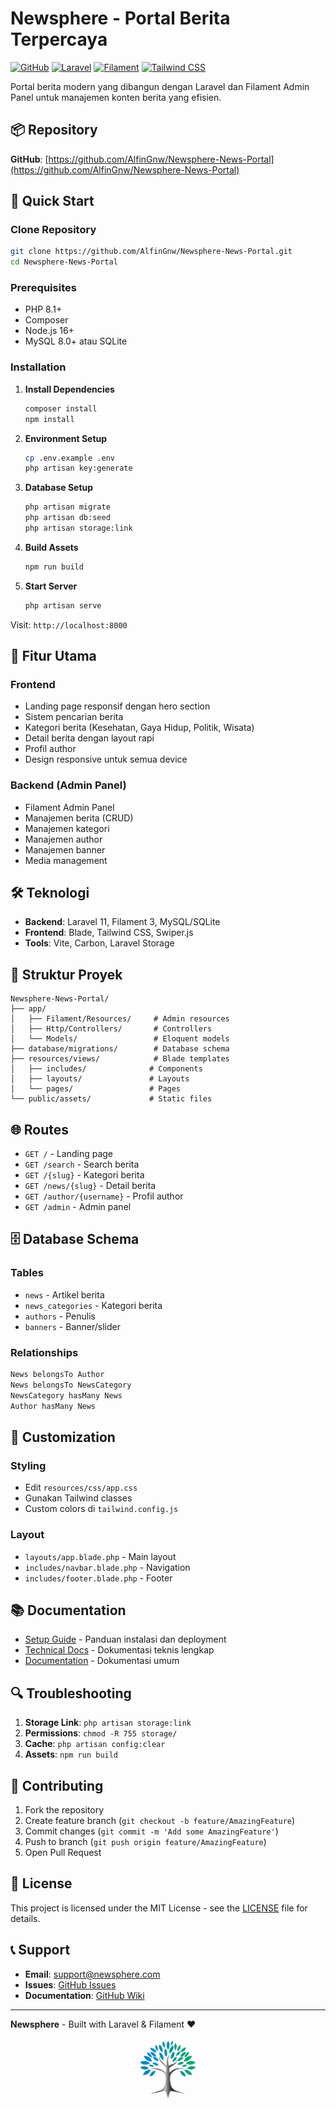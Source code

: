# Newsphere - Portal Berita Terpercaya

[![GitHub](https://img.shields.io/badge/GitHub-Newsphere--News--Portal-blue?style=flat-square&logo=github)](https://github.com/AlfinGnw/Newsphere-News-Portal)
[![Laravel](https://img.shields.io/badge/Laravel-11-red?style=flat-square&logo=laravel)](https://laravel.com)
[![Filament](https://img.shields.io/badge/Filament-3-orange?style=flat-square)](https://filamentphp.com)
[![Tailwind CSS](https://img.shields.io/badge/Tailwind_CSS-38B2AC?style=flat-square&logo=tailwind-css)](https://tailwindcss.com)

Portal berita modern yang dibangun dengan Laravel dan Filament Admin Panel untuk manajemen konten berita yang efisien.

## 📦 Repository

**GitHub**: [https://github.com/AlfinGnw/Newsphere-News-Portal](https://github.com/AlfinGnw/Newsphere-News-Portal)

## 🚀 Quick Start

### Clone Repository
```bash
git clone https://github.com/AlfinGnw/Newsphere-News-Portal.git
cd Newsphere-News-Portal
```

### Prerequisites
- PHP 8.1+
- Composer
- Node.js 16+
- MySQL 8.0+ atau SQLite

### Installation

1. **Install Dependencies**
   ```bash
   composer install
   npm install
   ```

2. **Environment Setup**
   ```bash
   cp .env.example .env
   php artisan key:generate
   ```

3. **Database Setup**
   ```bash
   php artisan migrate
   php artisan db:seed
   php artisan storage:link
   ```

4. **Build Assets**
   ```bash
   npm run build
   ```

5. **Start Server**
   ```bash
   php artisan serve
   ```

Visit: `http://localhost:8000`

## 🚀 Fitur Utama

### Frontend
- Landing page responsif dengan hero section
- Sistem pencarian berita
- Kategori berita (Kesehatan, Gaya Hidup, Politik, Wisata)
- Detail berita dengan layout rapi
- Profil author
- Design responsive untuk semua device

### Backend (Admin Panel)
- Filament Admin Panel
- Manajemen berita (CRUD)
- Manajemen kategori
- Manajemen author
- Manajemen banner
- Media management

## 🛠 Teknologi

- **Backend**: Laravel 11, Filament 3, MySQL/SQLite
- **Frontend**: Blade, Tailwind CSS, Swiper.js
- **Tools**: Vite, Carbon, Laravel Storage

## 📁 Struktur Proyek

```
Newsphere-News-Portal/
├── app/
│   ├── Filament/Resources/     # Admin resources
│   ├── Http/Controllers/       # Controllers
│   └── Models/                 # Eloquent models
├── database/migrations/        # Database schema
├── resources/views/            # Blade templates
│   ├── includes/              # Components
│   ├── layouts/               # Layouts
│   └── pages/                 # Pages
└── public/assets/             # Static files
```

## 🌐 Routes

- `GET /` - Landing page
- `GET /search` - Search berita
- `GET /{slug}` - Kategori berita
- `GET /news/{slug}` - Detail berita
- `GET /author/{username}` - Profil author
- `GET /admin` - Admin panel

## 🗄 Database Schema

### Tables
- `news` - Artikel berita
- `news_categories` - Kategori berita
- `authors` - Penulis
- `banners` - Banner/slider

### Relationships
```php
News belongsTo Author
News belongsTo NewsCategory
NewsCategory hasMany News
Author hasMany News
```

## 🎨 Customization

### Styling
- Edit `resources/css/app.css`
- Gunakan Tailwind classes
- Custom colors di `tailwind.config.js`

### Layout
- `layouts/app.blade.php` - Main layout
- `includes/navbar.blade.php` - Navigation
- `includes/footer.blade.php` - Footer

## 📚 Documentation

- [Setup Guide](SETUP_GUIDE.md) - Panduan instalasi dan deployment
- [Technical Docs](TECHNICAL_DOCS.md) - Dokumentasi teknis lengkap
- [Documentation](DOCUMENTATION.md) - Dokumentasi umum

## 🔍 Troubleshooting

1. **Storage Link**: `php artisan storage:link`
2. **Permissions**: `chmod -R 755 storage/`
3. **Cache**: `php artisan config:clear`
4. **Assets**: `npm run build`

## 🤝 Contributing

1. Fork the repository
2. Create feature branch (`git checkout -b feature/AmazingFeature`)
3. Commit changes (`git commit -m 'Add some AmazingFeature'`)
4. Push to branch (`git push origin feature/AmazingFeature`)
5. Open Pull Request

## 📄 License

This project is licensed under the MIT License - see the [LICENSE](LICENSE) file for details.

## 📞 Support

- **Email**: support@newsphere.com
- **Issues**: [GitHub Issues](https://github.com/AlfinGnw/Newsphere-News-Portal/issues)
- **Documentation**: [GitHub Wiki](https://github.com/AlfinGnw/Newsphere-News-Portal/wiki)

---

**Newsphere** - Built with Laravel & Filament ❤️

<p align="center">
  <img src="public/assets/img/logo2.jpg" alt="Newsphere Logo" width="100">
</p>